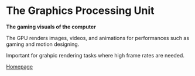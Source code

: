 # The Graphics Processing Unit

**The gaming visuals of the computer**

The GPU renders images, videos, and animations for performances such as gaming and motion designing. 

Important for grahpic rendering tasks where high frame rates are needed.

[Homepage](./README.md)
